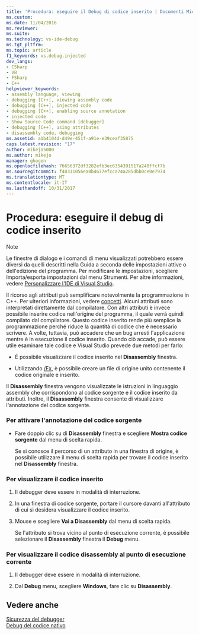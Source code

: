 ```yaml
---
title: 'Procedura: eseguire il Debug di codice inserito | Documenti Microsoft'
ms.custom: 
ms.date: 11/04/2016
ms.reviewer: 
ms.suite: 
ms.technology: vs-ide-debug
ms.tgt_pltfrm: 
ms.topic: article
f1_keywords: vs.debug.injected
dev_langs:
- CSharp
- VB
- FSharp
- C++
helpviewer_keywords:
- assembly language, viewing
- debugging [C++], viewing assembly code
- debugging [C++], injected code
- debugging [C++], enabling source annotation
- injected code
- Show Source Code command [debugger]
- debugging [C++], using attributes
- disassembly code, debugging
ms.assetid: a1b4104d-d49e-451f-a91e-e39ceaf35875
caps.latest.revision: "17"
author: mikejo5000
ms.author: mikejo
manager: ghogen
ms.openlocfilehash: 76656372df3282efb3ec6354391517a248ffcf7b
ms.sourcegitcommit: f40311056ea0b4677efcca74a285dbb0ce0e7974
ms.translationtype: MT
ms.contentlocale: it-IT
ms.lasthandoff: 10/31/2017
---
```

# <a name="how-to-debug-injected-code"></a>Procedura: eseguire il debug di codice inserito
> [!NOTE]
>  Le finestre di dialogo e i comandi di menu visualizzati potrebbero essere diversi da quelli descritti nella Guida a seconda delle impostazioni attive o dell'edizione del programma. Per modificare le impostazioni, scegliere Importa/esporta impostazioni dal menu Strumenti. Per altre informazioni, vedere [Personalizzare l'IDE di Visual Studio](../ide/personalizing-the-visual-studio-ide.md).  
  
 Il ricorso agli attributi può semplificare notevolmente la programmazione in C++. Per ulteriori informazioni, vedere [concetti](/cpp/windows/attributed-programming-concepts). Alcuni attributi sono interpretati direttamente dal compilatore. Con altri attributi è invece possibile inserire codice nell'origine del programma, il quale verrà quindi compilato dal compilatore. Questo codice inserito rende più semplice la programmazione perché riduce la quantità di codice che è necessario scrivere. A volte, tuttavia, può accadere che un bug arresti l'applicazione mentre è in esecuzione il codice inserito. Quando ciò accade, può essere utile esaminare tale codice e Visual Studio prevede due metodi per farlo:  
  
-   È possibile visualizzare il codice inserito nel **Disassembly** finestra.  
  
-   Utilizzando [/Fx](/cpp/build/reference/fx-merge-injected-code), è possibile creare un file di origine unito contenente il codice originale e inserito.  
  
 Il **Disassembly** finestra vengono visualizzate le istruzioni in linguaggio assembly che corrispondono al codice sorgente e il codice inserito da attributi. Inoltre, il **Disassembly** finestra consente di visualizzare l'annotazione del codice sorgente.  
  
### <a name="to-turn-on-source-annotation"></a>Per attivare l'annotazione del codice sorgente  
  
-   Fare doppio clic su di **Disassembly** finestra e scegliere **Mostra codice sorgente** dal menu di scelta rapida.  
  
     Se si conosce il percorso di un attributo in una finestra di origine, è possibile utilizzare il menu di scelta rapida per trovare il codice inserito nel **Disassembly** finestra.  
  
### <a name="to-view-injected-code"></a>Per visualizzare il codice inserito  
  
1.  Il debugger deve essere in modalità di interruzione.  
  
2.  In una finestra di codice sorgente, portare il cursore davanti all'attributo di cui si desidera visualizzare il codice inserito.  
  
3.  Mouse e scegliere **Vai a Disassembly** dal menu di scelta rapida.  
  
     Se l'attributo si trova vicino al punto di esecuzione corrente, è possibile selezionare il **Disassembly** finestra il **Debug** menu.  
  
### <a name="to-view-the-disassembly-code-at-the-current-execution-point"></a>Per visualizzare il codice disassembly al punto di esecuzione corrente  
  
1.  Il debugger deve essere in modalità di interruzione.  
  
2.  Dal **Debug** menu, scegliere **Windows**, fare clic su **Disassembly**.  
  
## <a name="see-also"></a>Vedere anche  
 [Sicurezza del debugger](../debugger/debugger-security.md)   
 [Debug del codice nativo](../debugger/debugging-native-code.md)